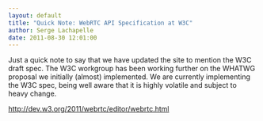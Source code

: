 ```yaml
---
layout: default
title: "Quick Note: WebRTC API Specification at W3C"
author: Serge Lachapelle
date: 2011-08-30 12:01:00
---
```



Just a quick note to say that we have updated the site to mention the W3C
draft spec. The W3C workgroup has been working further on the WHATWG proposal
we initially (almost) implemented. We are currently implementing the W3C spec,
being well aware that it is highly volatile and subject to heavy change.

<http://dev.w3.org/2011/webrtc/editor/webrtc.html>
